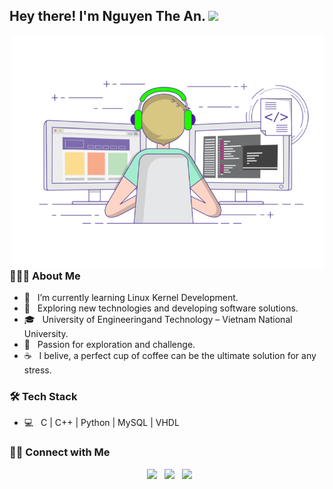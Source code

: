 <h2> Hey there! I'm Nguyen The An. <img src="https://github.com/souvikguria98/souvikguria98/blob/master/Hi.gif" width="25"></h2>
<img align="right" alt="GIF" src="https://raw.githubusercontent.com/devSouvik/devSouvik/master/gif3.gif" width="500"/>

<h3> 👨🏻‍💻 About Me </h3>

- 🔭 &nbsp; I’m currently learning Linux Kernel Development.
- 🤔 &nbsp; Exploring new technologies and developing software solutions.
- 🎓 &nbsp; University of Engineeringand Technology – Vietnam National University. 
- 🌱 &nbsp; Passion for exploration and challenge.
- ☕ &nbsp; I belive, a perfect cup of coffee can be the ultimate solution for any stress. 

<h3>🛠 Tech Stack</h3>


- 💻 &nbsp; C | C++ | Python | MySQL | VHDL



<h3> 🤝🏻 Connect with Me </h3>

<p align="center">
&nbsp; <a href="https://www.instagram.com/anthanh.uet/" target="_blank" rel="noopener noreferrer"><img src="https://img.icons8.com/plasticine/100/000000/instagram-new.png" width="50" /></a>  
&nbsp; <a href="https://www.linkedin.com/in/anthanhuet/" target="_blank" rel="noopener noreferrer"><img src="https://img.icons8.com/plasticine/100/000000/linkedin.png" width="50" /></a>
&nbsp; <a href="mailto:annguyenthe691@gmail.com" target="_blank" rel="noopener noreferrer"><img src="https://img.icons8.com/plasticine/100/000000/gmail.png"  width="50" /></a>
</p>

